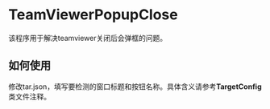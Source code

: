 # TeamViewerPopupClose
该程序用于解决teamviewer关闭后会弹框的问题。

## 如何使用
修改tar.json，填写要检测的窗口标题和按钮名称。具体含义请参考**TargetConfig**类文件注释。
